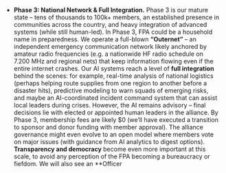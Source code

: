- **Phase 3: National Network & Full Integration.** Phase 3 is our mature state – tens of thousands to 100k+ members, an established presence in communities across the country, and heavy integration of advanced systems (while still human-led). In Phase 3, FPA could be a household name in preparedness. We operate a full-blown **“Outernet”** – an independent emergency communication network likely anchored by amateur radio frequencies (e.g. a nationwide HF radio schedule on 7.200 MHz and regional nets) that keep information flowing even if the entire internet crashes. Our AI systems reach a level of **full integration** behind the scenes: for example, real-time analysis of national logistics (perhaps helping route supplies from one region to another before a disaster hits), predictive modeling to warn squads of emerging risks, and maybe an AI-coordinated incident command system that can assist local leaders during crises. However, the AI remains advisory – final decisions lie with elected or appointed human leaders in the alliance. By Phase 3, membership fees are likely $0 (we’ll have executed a transition to sponsor and donor funding with member approval). The alliance governance might even evolve to an open model where members vote on major issues (with guidance from AI analytics to digest options). **Transparency and democracy** become even more important at this scale, to avoid any perception of the FPA becoming a bureaucracy or fiefdom. We will also see an **Officer